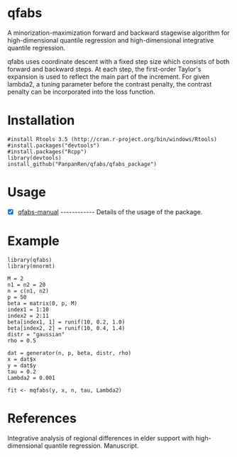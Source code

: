 # qfabs
A minorization-maximization forward and backward stagewise algorithm for high-dimensional quantile regression and high-dimensional integrative quantile regression.

qfabs uses coordinate descent with a fixed step size which consists of both forward and backward steps. At each step, the first-order Taylor's expansion is used to reflect the main part of the increment. For given lambda2, a tuning parameter before the contrast penalty, the contrast penalty can be incorporated into the loss function.

# Installation

    #install Rtools 3.5 (http://cran.r-project.org/bin/windows/Rtools)
    #install.packages("devtools")
    #install.packages("Rcpp")
    library(devtools)
    install_github("PanpanRen/qfabs/qfabs_package")

# Usage

- [x] [qfabs-manual](https://github.com/PanpanRen/qfabs/tree/main/qfabs_package/inst/qfabs-manual.pdf) ------------ Details of the usage of the package.

# Example

    library(qfabs)
    library(mnormt)

    M = 2
    n1 = n2 = 20
    n = c(n1, n2)
    p = 50
    beta = matrix(0, p, M)
    index1 = 1:10
    index2 = 2:11
    beta[index1, 1] = runif(10, 0.2, 1.0)
    beta[index2, 2] = runif(10, 0.4, 1.4)
    distr = "gaussian"
    rho = 0.5

    dat = generator(n, p, beta, distr, rho)
    x = dat$x
    y = dat$y
    tau = 0.2
    Lambda2 = 0.001

    fit <- mqfabs(y, x, n, tau, Lambda2)



# References

Integrative analysis of regional differences in elder support with high-dimensional quantile regression. Manuscript.

<!-- # Development
The R-package is developed by Panpan Ren (ren08067146@163.com), Xu Liu, Xiao Zhang, Peng Zhan and Tingting Qiu. -->





